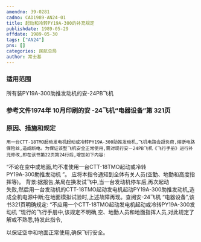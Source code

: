 ```yaml
---
amendno: 39-0281  
cadno: CAD1989-AN24-01  
title: 起动和冷转PY19A-300的补充规定  
publishdate: 1989-05-29  
effdate: 1989-05-30  
tags: ["AN24"]  
pns: []  
categories: 民航总局  
author: 常士基  
---
```

  
### 适用范围  
所有装PY19A-300助推发动机的安-24PB飞机  
  
<!--more-->  
### 参考文件1974年 10月印刷的安 -24飞机“电器设备”第 321页  
  
### 原因、措施和规定  
    用一台CTT-18TMO起动发电机起动或冷转PY19A-300助推发动机,飞机电路会超负荷,熔断电路保险丝,造成断电。为保证该型飞机安全正常使用,需对现行安－24PB飞机《飞行手册》进行补充修改,即在该书第22页第24行后,增加如下内容:  
“不论在空中或地面,均不准使用一台CTT-18TMO起动或冷转  
PY19A-300助推发动机 ”。     应将本指令通知到全体有关人员(空勤、地勤和高度指挥等)。     背景:据报告,某局在换发试飞中,当一台发动机停车后,再次起动  
失败,然后用一台发动机的CTT-18TMO起动发电机起动PY19A-300助推发动机,造成全机电源中断;在地面模拟试验时,上述故障再现。查阅安-24飞机 “电器设备”,该书321页明确规定: “不应用一个CTT-18TMO起动发电机起动或冷转PY19A-300发动机 ”现行的飞行手册中,该规定不明确,空、地勤人员和地面指挥人员,对此规定了解或不熟悉,特发此指令,  
  
以保证空中和地面正常使用,确保飞行安全。  
